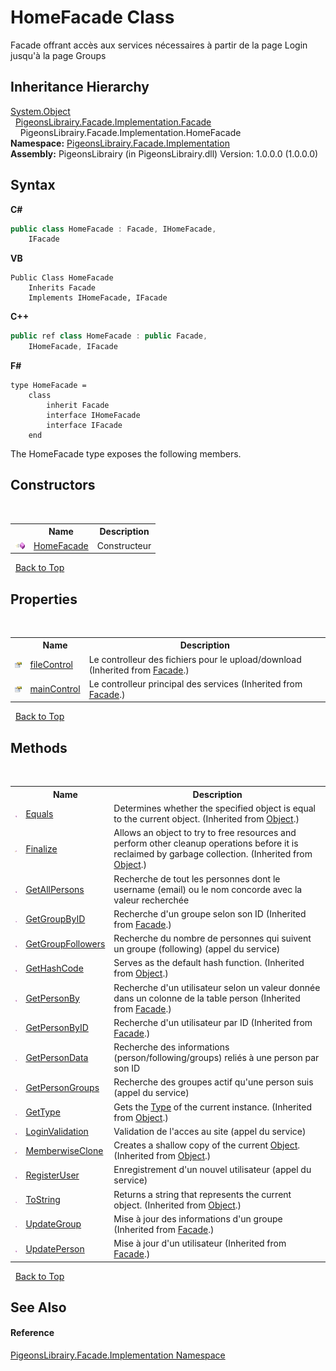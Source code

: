 # HomeFacade Class
 

Facade offrant accès aux services nécessaires à partir de la page Login jusqu'à la page Groups


## Inheritance Hierarchy
<a href="http://msdn2.microsoft.com/en-us/library/e5kfa45b" target="_blank">System.Object</a><br />&nbsp;&nbsp;<a href="e129e5df-7280-1ed4-55ca-df64f514df6a">PigeonsLibrairy.Facade.Implementation.Facade</a><br />&nbsp;&nbsp;&nbsp;&nbsp;PigeonsLibrairy.Facade.Implementation.HomeFacade<br />
**Namespace:**&nbsp;<a href="312ab9cb-8ee9-a582-242b-c0bfc1241eea">PigeonsLibrairy.Facade.Implementation</a><br />**Assembly:**&nbsp;PigeonsLibrairy (in PigeonsLibrairy.dll) Version: 1.0.0.0 (1.0.0.0)

## Syntax

**C#**<br />
``` C#
public class HomeFacade : Facade, IHomeFacade, 
	IFacade
```

**VB**<br />
``` VB
Public Class HomeFacade
	Inherits Facade
	Implements IHomeFacade, IFacade
```

**C++**<br />
``` C++
public ref class HomeFacade : public Facade, 
	IHomeFacade, IFacade
```

**F#**<br />
``` F#
type HomeFacade =  
    class
        inherit Facade
        interface IHomeFacade
        interface IFacade
    end
```

The HomeFacade type exposes the following members.


## Constructors
&nbsp;<table><tr><th></th><th>Name</th><th>Description</th></tr><tr><td>![Public method](media/pubmethod.gif "Public method")</td><td><a href="eb2131a6-5bc4-54ea-21ca-35a61588c8a5">HomeFacade</a></td><td>
Constructeur</td></tr></table>&nbsp;
<a href="#homefacade-class">Back to Top</a>

## Properties
&nbsp;<table><tr><th></th><th>Name</th><th>Description</th></tr><tr><td>![Public property](media/pubproperty.gif "Public property")</td><td><a href="7eeb14f3-e1b4-e39a-7040-77449f6d968d">fileControl</a></td><td>
Le controlleur des fichiers pour le upload/download
 (Inherited from <a href="e129e5df-7280-1ed4-55ca-df64f514df6a">Facade</a>.)</td></tr><tr><td>![Public property](media/pubproperty.gif "Public property")</td><td><a href="e5bf9f60-fbb6-ecc0-6489-73fa38923287">mainControl</a></td><td>
Le controlleur principal des services
 (Inherited from <a href="e129e5df-7280-1ed4-55ca-df64f514df6a">Facade</a>.)</td></tr></table>&nbsp;
<a href="#homefacade-class">Back to Top</a>

## Methods
&nbsp;<table><tr><th></th><th>Name</th><th>Description</th></tr><tr><td>![Public method](media/pubmethod.gif "Public method")</td><td><a href="http://msdn2.microsoft.com/en-us/library/bsc2ak47" target="_blank">Equals</a></td><td>
Determines whether the specified object is equal to the current object.
 (Inherited from <a href="http://msdn2.microsoft.com/en-us/library/e5kfa45b" target="_blank">Object</a>.)</td></tr><tr><td>![Protected method](media/protmethod.gif "Protected method")</td><td><a href="http://msdn2.microsoft.com/en-us/library/4k87zsw7" target="_blank">Finalize</a></td><td>
Allows an object to try to free resources and perform other cleanup operations before it is reclaimed by garbage collection.
 (Inherited from <a href="http://msdn2.microsoft.com/en-us/library/e5kfa45b" target="_blank">Object</a>.)</td></tr><tr><td>![Public method](media/pubmethod.gif "Public method")</td><td><a href="7db2f2d5-1974-09fa-ecbb-bb9800e23b1a">GetAllPersons</a></td><td>
Recherche de tout les personnes dont le username (email) ou le nom concorde avec la valeur recherchée</td></tr><tr><td>![Public method](media/pubmethod.gif "Public method")</td><td><a href="5969cfe2-192f-c844-d4b5-29beaed4ea80">GetGroupByID</a></td><td>
Recherche d'un groupe selon son ID
 (Inherited from <a href="e129e5df-7280-1ed4-55ca-df64f514df6a">Facade</a>.)</td></tr><tr><td>![Public method](media/pubmethod.gif "Public method")</td><td><a href="38fe8ff0-4705-4ff9-684f-7055b8eba42a">GetGroupFollowers</a></td><td>
Recherche du nombre de personnes qui suivent un groupe (following) (appel du service)</td></tr><tr><td>![Public method](media/pubmethod.gif "Public method")</td><td><a href="http://msdn2.microsoft.com/en-us/library/zdee4b3y" target="_blank">GetHashCode</a></td><td>
Serves as the default hash function.
 (Inherited from <a href="http://msdn2.microsoft.com/en-us/library/e5kfa45b" target="_blank">Object</a>.)</td></tr><tr><td>![Public method](media/pubmethod.gif "Public method")</td><td><a href="11f842c5-61d5-e3f6-60bb-f397f5c3a724">GetPersonBy</a></td><td>
Recherche d'un utilisateur selon un valeur donnée dans un colonne de la table person
 (Inherited from <a href="e129e5df-7280-1ed4-55ca-df64f514df6a">Facade</a>.)</td></tr><tr><td>![Public method](media/pubmethod.gif "Public method")</td><td><a href="5cacdac9-cf7b-4047-9e33-436607da852d">GetPersonByID</a></td><td>
Recherche d'un utilisateur par ID
 (Inherited from <a href="e129e5df-7280-1ed4-55ca-df64f514df6a">Facade</a>.)</td></tr><tr><td>![Public method](media/pubmethod.gif "Public method")</td><td><a href="8948f97e-833b-4f1f-a657-b29424e49489">GetPersonData</a></td><td>
Recherche des informations (person/following/groups) reliés à une person par son ID</td></tr><tr><td>![Public method](media/pubmethod.gif "Public method")</td><td><a href="7dda5e51-779d-150f-f468-eb8c1ff347c9">GetPersonGroups</a></td><td>
Recherche des groupes actif qu'une person suis (appel du service)</td></tr><tr><td>![Public method](media/pubmethod.gif "Public method")</td><td><a href="http://msdn2.microsoft.com/en-us/library/dfwy45w9" target="_blank">GetType</a></td><td>
Gets the <a href="http://msdn2.microsoft.com/en-us/library/42892f65" target="_blank">Type</a> of the current instance.
 (Inherited from <a href="http://msdn2.microsoft.com/en-us/library/e5kfa45b" target="_blank">Object</a>.)</td></tr><tr><td>![Public method](media/pubmethod.gif "Public method")</td><td><a href="5443d24f-0175-2555-99b8-77f3b6b6d9ae">LoginValidation</a></td><td>
Validation de l'acces au site (appel du service)</td></tr><tr><td>![Protected method](media/protmethod.gif "Protected method")</td><td><a href="http://msdn2.microsoft.com/en-us/library/57ctke0a" target="_blank">MemberwiseClone</a></td><td>
Creates a shallow copy of the current <a href="http://msdn2.microsoft.com/en-us/library/e5kfa45b" target="_blank">Object</a>.
 (Inherited from <a href="http://msdn2.microsoft.com/en-us/library/e5kfa45b" target="_blank">Object</a>.)</td></tr><tr><td>![Public method](media/pubmethod.gif "Public method")</td><td><a href="be9ca609-fe63-452b-27cd-b793d74c4808">RegisterUser</a></td><td>
Enregistrement d'un nouvel utilisateur (appel du service)</td></tr><tr><td>![Public method](media/pubmethod.gif "Public method")</td><td><a href="http://msdn2.microsoft.com/en-us/library/7bxwbwt2" target="_blank">ToString</a></td><td>
Returns a string that represents the current object.
 (Inherited from <a href="http://msdn2.microsoft.com/en-us/library/e5kfa45b" target="_blank">Object</a>.)</td></tr><tr><td>![Public method](media/pubmethod.gif "Public method")</td><td><a href="ba254f63-e850-9044-d8d5-181541303a17">UpdateGroup</a></td><td>
Mise à jour des informations d'un groupe
 (Inherited from <a href="e129e5df-7280-1ed4-55ca-df64f514df6a">Facade</a>.)</td></tr><tr><td>![Public method](media/pubmethod.gif "Public method")</td><td><a href="593fdf70-5582-4f16-dd66-fcf3b2b4b9ea">UpdatePerson</a></td><td>
Mise à jour d'un utilisateur
 (Inherited from <a href="e129e5df-7280-1ed4-55ca-df64f514df6a">Facade</a>.)</td></tr></table>&nbsp;
<a href="#homefacade-class">Back to Top</a>

## See Also


#### Reference
<a href="312ab9cb-8ee9-a582-242b-c0bfc1241eea">PigeonsLibrairy.Facade.Implementation Namespace</a><br />